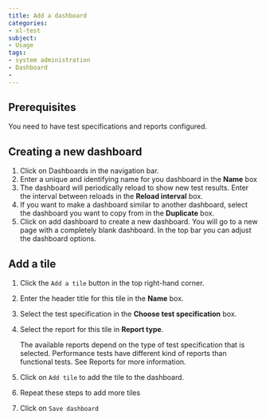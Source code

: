 ```yaml
---
title: Add a dashboard
categories:
- xl-test
subject:
- Usage
tags:
- system administration
- Dashboard
- 
---
```


## Prerequisites
You need to have test specifications and reports configured.

## Creating a new dashboard

1. Click on Dashboards in the navigation bar. 
2. Enter a unique and identifying name for you dashboard in the **Name** box
3. The dashboard will periodically reload to show new test results. Enter the interval between reloads in the **Reload interval** box.
4. If you want to make a dashboard similar to another dashboard, select the dashboard you want to copy from in the **Duplicate** box.
5. Click on add dashboard to create a new dashboard. You will go to a new page with a completely blank dashboard. In the top bar you can adjust the dashboard options.

## Add a tile

1. Click the `Add a tile` button in the top right-hand corner.
2. Enter the header title for this tile in the **Name** box.
3. Select the test specification in the **Choose test specification** box.
4. Select the report for this tile in **Report type**.

	The available reports depend on the type of test specification that is selected. Performance tests have different kind of reports than functional tests. See Reports for more information.

5. Click on `Add tile` to add the tile to the dashboard.
6. Repeat these steps to add more tiles
7. Click on `Save dashboard`